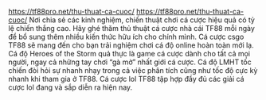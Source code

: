 <a href="https://tf88pro.net/thu-thuat-ca-cuoc/">https://tf88pro.net/thu-thuat-ca-cuoc/</a> https://tf88pro.net/thu-thuat-ca-cuoc/
Nơi chia sẻ các kinh nghiệm, chiến thuật chơi cá cược hiệu quả có tỷ lệ chiến thắng cao. Hãy ghé thăm thủ thuật cá cược nhà cái TF88 mỗi ngày để bổ sung thêm nhiều kiến thức hữu ích cho chính mình.
Cá cược csgo TF88 sẽ mang đến cho bạn trải nghiệm chơi cá độ online hoàn toàn mới lạ.
Cá độ Heroes of the Storm quả thực là game cá cược dành cho tất cả mọi người, ngay cả những tay chơi “gà mờ” nhất giới cá cược.
Cá độ LMHT tốc chiến đòi hỏi sự nhanh nhạy trong cả việc phân tích cũng như tốc độ cực kỳ nhanh khi tham gia ở TF88.
Cá cược lol TF88 tập hợp đầy đủ các giải cá cược lol đang và sắp diễn ra hiện nay.